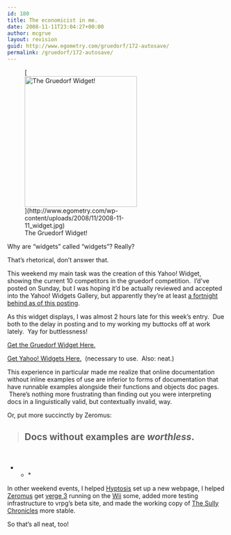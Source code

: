 ```yaml
---
id: 180
title: The economicist in me.
date: 2008-11-11T23:04:27+00:00
author: mcgrue
layout: revision
guid: http://www.egometry.com/gruedorf/172-autosave/
permalink: /gruedorf/172-autosave/
---
```

<figure id="attachment_174" style="width: 258px" class="wp-caption alignright">[<img class="size-medium wp-image-174" title="2008-11-11_widget" src="http://www.egometry.com/wp-content/uploads/2008/11/2008-11-11_widget-258x300.jpg" alt="The Gruedorf Widget! " width="258" height="300" srcset="https://www.egometry.com/i/2008/11/2008-11-11_widget-258x300.jpg 258w, https://www.egometry.com/i/2008/11/2008-11-11_widget.jpg 472w" sizes="(max-width: 258px) 85vw, 258px" />](http://www.egometry.com/wp-content/uploads/2008/11/2008-11-11_widget.jpg)<figcaption class="wp-caption-text">The Gruedorf Widget! </figcaption></figure> 

Why are &#8220;widgets&#8221; called &#8220;widgets&#8221;? Really?

That&#8217;s rhetorical, don&#8217;t answer that. 

This weekend my main task was the creation of this Yahoo! Widget, showing the current 10 competitors in the gruedorf competition.  I&#8217;d&#8217;ve posted on Sunday, but I was hoping it&#8217;d be actually reviewed and accepted into the Yahoo! Widgets Gallery, but apparently they&#8217;re at least [a fortnight behind as of this posting](http://widgets.yahoo.com/search/new "Seriously?  You guys can't be having that much volume...").

As this widget displays, I was almost 2 hours late for this week&#8217;s entry.  Due both to the delay in posting and to my working my buttocks off at work lately.  Yay for buttlessness!

[Get the Gruedorf Widget Here.](http://www.egometry.com/files/gruedorf_challenge/053/gruedorf.widget)

[Get Yahoo! Widgets Here.](http://widgets.yahoo.com/download/)  (necessary to use.  Also: neat.)

This experience in particular made me realize that online documentation without inline examples of use are inferior to forms of documentation that have runnable examples alongside their functions and objects doc pages.  There&#8217;s nothing more frustrating than finding out you were interpreting docs in a linguistically valid, but contextually invalid, way.

Or, put more succinctly by Zeromus:

> ## Docs without examples are _worthless_. 

 

* * * </p> 

In other weekend events, I helped [Hyptosis](http://www.lorestrome.com "Realms of Aegis!") set up a new webpage, I helped [Zeromus](http://www.zeromus.org) get [verge 3](http://www.verge-rpg.com) running on the [Wii](http://www.nintendo.com/wii) some, added more testing infrastructure to vrpg&#8217;s beta site, and made the working copy of [The Sully Chronicles](http://www.verge-rpg.com/svn/sully) more stable.

So that&#8217;s all neat, too!
